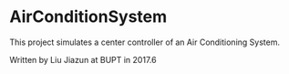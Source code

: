 # AirConditionSystem

This project simulates a center controller of an Air Conditioning System.

Written by Liu Jiazun at BUPT in 2017.6
